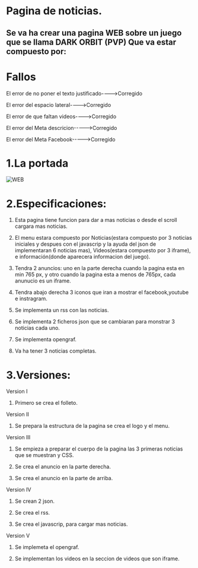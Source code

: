 # Pagina de noticias.
Se va ha crear una pagina WEB sobre un juego que se llama DARK ORBIT (PVP)
Que va estar compuesto por:
----------------------------------------------------------------------------------------------------------------------------------------

# Fallos
El error de no poner el texto justificado---->Corregido

El error del espacio lateral---->Corregido

El error de que faltan videos---->Corregido

El error del Meta descricion----->Corregido

El error del Meta Facebook----->Corregido

# 1.La portada 

![WEB](https://rawgit.com/SrCarlangas1/pagina-dark-orbit/master/img/adios.jpg)

# 2.Especificaciones:

  1. Esta pagina tiene funcion para dar a mas noticias o desde el scroll cargara mas noticias.

  2. El menu estara compuesto por Noticias(estara compuesto por 3 noticias iniciales y despues con el javascrip y la ayuda del json de            implementaran 6 noticias mas), Videos(estara compuesto por 3 iframe), e información(donde aparecera informacion del juego).
 
  3. Tendra 2 anuncios: uno en la parte derecha cuando la pagina esta en min 765 px, y otro cuando la pagina esta a menos de 765px, cada anunucio es un iframe.
  
  4. Tendra abajo derecha 3 iconos que iran a mostrar el facebook,youtube e instragram.
  
  5. Se implementa un rss con las noticias.
  
  6. Se implementa 2 ficheros json que se cambiaran para monstrar 3 noticias cada uno.
  
  7. Se implementa opengraf.
  
  8. Va ha tener 3 noticias completas.
  
  
  
# 3.Versiones:

  Version I
  
  1. Primero se crea el folleto.
  
  Version II
  
  1. Se prepara la estructura de la pagina se crea el logo y el menu.
  
  Version III
  
  1. Se empieza a preparar el cuerpo de la pagina las 3 primeras noticias que se muestran y CSS.
  
  2. Se crea el anuncio en la parte derecha.
  
  3. Se crea el anuncio en la parte de arriba.
  
  Version IV
  
  1. Se crean 2 json.
  
  2. Se crea el rss.
  
  3. Se crea el javascrip, para cargar mas noticias.
  
  Version V
  
  1. Se implemeta el opengraf.
  
  2. Se implementan los videos en la seccion de videos que son iframe.
  
  
  
  
